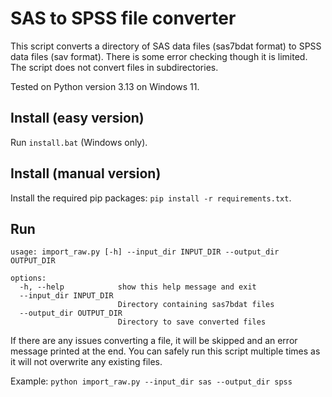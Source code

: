 # SAS to SPSS file converter
This script converts a directory of SAS data files (sas7bdat format) to SPSS data files (sav format).
There is some error checking though it is limited.
The script does not convert files in subdirectories.

Tested on Python version 3.13 on Windows 11.

## Install (easy version)
Run `install.bat` (Windows only).

## Install (manual version)
Install the required pip packages: `pip install -r requirements.txt`.

## Run
```
usage: import_raw.py [-h] --input_dir INPUT_DIR --output_dir OUTPUT_DIR

options:
  -h, --help            show this help message and exit
  --input_dir INPUT_DIR
                        Directory containing sas7bdat files
  --output_dir OUTPUT_DIR
                        Directory to save converted files
```

If there are any issues converting a file, it will be skipped and an error message printed at the end.
You can safely run this script multiple times as it will not overwrite any existing files.

Example:
`python import_raw.py --input_dir sas --output_dir spss`
